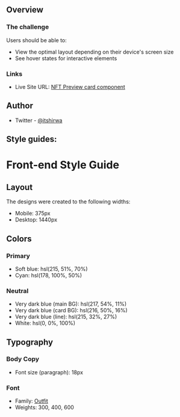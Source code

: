 ## Overview

### The challenge

Users should be able to:

- View the optimal layout depending on their device's screen size
- See hover states for interactive elements

### Links

- Live Site URL: [NFT Preview card component](https://frolicking-kleicha-beb140.netlify.app/)

## Author

- Twitter - [@itshirwa](https://www.twitter.com/itshirwa)

## Style guides:

# Front-end Style Guide

## Layout

The designs were created to the following widths:

- Mobile: 375px
- Desktop: 1440px

## Colors

### Primary

- Soft blue: hsl(215, 51%, 70%)
- Cyan: hsl(178, 100%, 50%)

### Neutral

- Very dark blue (main BG): hsl(217, 54%, 11%)
- Very dark blue (card BG): hsl(216, 50%, 16%)
- Very dark blue (line): hsl(215, 32%, 27%)
- White: hsl(0, 0%, 100%)

## Typography

### Body Copy

- Font size (paragraph): 18px

### Font

- Family: [Outfit](https://fonts.google.com/specimen/Outfit)
- Weights: 300, 400, 600
